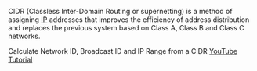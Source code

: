 CIDR (Classless Inter-Domain Routing or supernetting) is a method of assigning [IP](https://www.techtarget.com/searchunifiedcommunications/definition/Internet-Protocol) addresses that improves the efficiency of address distribution and replaces the previous system based on Class A, Class B and Class C networks.

Calculate Network ID, Broadcast ID and IP Range from a CIDR [YouTube Tutorial](https://www.youtube.com/watch?v=POPoAjWFkGg&t=336s)
